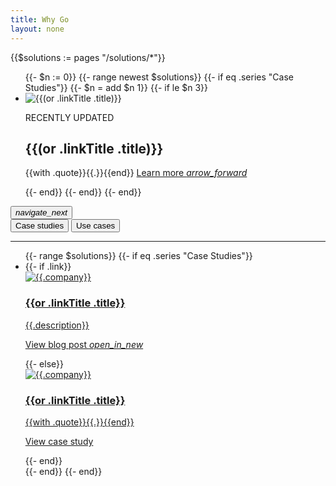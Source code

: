 ```yaml
---
title: Why Go
layout: none
---
```


{{$solutions := pages "/solutions/*"}}
<section class="Solutions-headline">
  <div class="GoCarousel" id="SolutionsHeroCarousel-carousel">
    <div class="GoCarousel-controlsContainer">
      <div class="GoCarousel-wrapper SolutionsHeroCarousel-wrapper">
        <ul class="js-solutionsHeroCarouselSlides SolutionsHeroCarousel-slides">
          {{- $n := 0}}
          {{- range newest $solutions}}
            {{- if eq .series "Case Studies"}}
              {{- $n = add $n 1}}
              {{- if le $n 3}}
              <li class="SolutionsHeroCarousel-slide">
                <div class="Solutions-headlineImg">
                  <img
                    src="/images/{{.carouselImgSrc}}"
                    alt="{{(or .linkTitle .title)}}"
                  />
                </div>
                <div class="Solutions-headlineText">
                  <p class="Solutions-headlineNotification">RECENTLY UPDATED</p>
                  <h2>
                    {{(or .linkTitle .title)}}
                  </h2>
                  <p class="Solutions-headlineBody">
                    {{with .quote}}{{.}}{{end}}
                    <a href="{{.URL}}"
                      >Learn more
                      <i class="material-icons Solutions-forwardArrowIcon"
                        >arrow_forward</i
                      >
                    </a>
                  </p>
                </div>
              </li>
              {{- end}}
            {{- end}}
          {{- end}}
        </ul>
      </div>
      <button
        class="js-solutionsHeroCarouselPrev GoCarousel-controlPrev GoCarousel-controlPrev-solutionsHero"
        hidden
      >
        <i class="GoCarousel-icon material-icons">navigate_before</i>
      </button>
      <button
        class="js-solutionsHeroCarouselNext GoCarousel-controlNext GoCarousel-controlNext-solutionsHero"
      >
        <i class="GoCarousel-icon material-icons">navigate_next</i>
      </button>
    </div>
  </div>
</section>
<section class="Solutions-useCases">
  <div class="Container">
    <div class="SolutionsTabs-tabList js-solutionsTabs" role="tablist">
      <button
        role="tab"
        aria-selected="true"
        class="SolutionsTabs-tab"
        id="btn-companies"
        aria-controls="tab-companies"
      >
        Case studies
      </button>
      <button
        role="tab"
        aria-selected="false"
        class="SolutionsTabs-tab"
        id="btn-tech"
        aria-controls="tab-tech"
      >
        Use cases
      </button>
      <hr />
    </div>
    <ul
      class="js-solutionsList Solutions-cardList"
      aria-expanded="true"
      aria-labelledby="btn-companies"
      id="tab-companies"
      role="tabpanel"
      tabindex="0"
    >
      {{- range $solutions}}
      {{- if eq .series "Case Studies"}}
      <li class="Solutions-card">
        {{- if .link}}
        <a
          href="{{.link}}"
          target="_blank"
          rel="noopener"
          class="Solutions-useCaseLink"
        >
          <div
            class="Solutions-useCaseLogo Solutions-useCaseLogo--{{.company}}"
          >
            <img
              loading="lazy"
              alt="{{.company}}"
              src="/images/logos/{{.logoSrc}}"
            />
          </div>
          <div class="Solutions-useCaseBody">
            <h3 class="Solutions-useCaseTitle">{{or .linkTitle .title}}</h3>
            <p class="Solutions-useCaseDescription">
              {{.description}}
            </p>
          </div>
          <p class="Solutions-useCaseAction">
            View blog post
            <i class="material-icons Solutions-forwardArrowIcon">open_in_new</i>
          </p>
        </a>
        {{- else}}
        <a href="{{.URL}}" class="Solutions-useCaseLink">
          <div class="Solutions-useCaseLogo">
            <img
              loading="lazy"
              alt="{{.company}}"
              src="/images/logos/{{.logoSrc}}"
            />
          </div>
          <div class="Solutions-useCaseBody">
            <h3 class="Solutions-useCaseTitle">{{or .linkTitle .title}}</h3>
            <p class="Solutions-useCaseDescription">
              {{with .quote}}{{.}}{{end}}
            </p>
          </div>
          <p class="Solutions-useCaseAction">View case study</p>
        </a>
        {{- end}}
      </li>
      {{- end}}
      {{- end}}
    </ul>
    <ul
      class="js-solutionsList Solutions-cardList"
      aria-expanded="false"
      aria-labelledby="btn-tech"
      id="tab-tech"
      role="tabpanel"
      tabindex="0"
      hidden
    >
      {{- range newest $solutions}}{{if eq .series "Use Cases"}}
      <li class="Solutions-card">
        <a href="{{.URL}}" class="Solutions-useCaseLink">
          <div class="Solutions-useCaseLogo">
            {{- $icon := .icon}}
            {{- if $icon}}
            <img
              loading="lazy"
              alt="{{$icon.alt}}"
              src="{{path.Dir .URL}}/{{$icon.file}}"
            />
            {{- end}}
          </div>
          <div class="Solutions-useCaseBody">
            <h3 class="Solutions-useCaseTitle">{{or .linkTitle .title}}</h3>
            <p class="Solutions-useCaseDescription">
              {{.description}}
            </p>
          </div>
          <p class="Solutions-useCaseAction">
            Learn More
          </p>
        </a>
      </li>
      {{- end}}
      {{- end}}
    </ul>
  </div>
</section>
